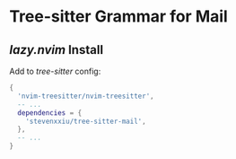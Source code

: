 # Tree-sitter Grammar for Mail
## *lazy.nvim* Install
Add to *tree-sitter* config:

```lua
{
  'nvim-treesitter/nvim-treesitter',
  -- ...
  dependencies = {
    'stevenxxiu/tree-sitter-mail',
  },
  -- ...
}
```
